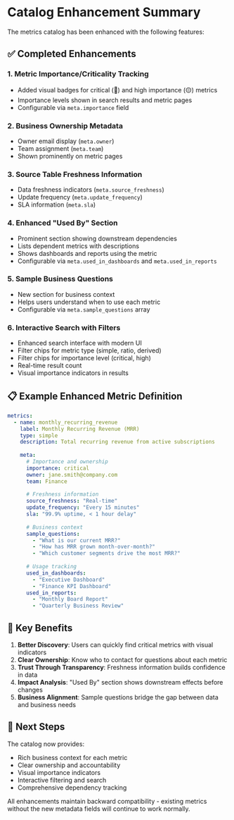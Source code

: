 # Catalog Enhancement Summary

The metrics catalog has been enhanced with the following features:

## ✅ Completed Enhancements

### 1. **Metric Importance/Criticality Tracking**
- Added visual badges for critical (🔴) and high importance (🟡) metrics
- Importance levels shown in search results and metric pages
- Configurable via `meta.importance` field

### 2. **Business Ownership Metadata**
- Owner email display (`meta.owner`)
- Team assignment (`meta.team`)
- Shown prominently on metric pages

### 3. **Source Table Freshness Information**
- Data freshness indicators (`meta.source_freshness`)
- Update frequency (`meta.update_frequency`)
- SLA information (`meta.sla`)

### 4. **Enhanced "Used By" Section**
- Prominent section showing downstream dependencies
- Lists dependent metrics with descriptions
- Shows dashboards and reports using the metric
- Configurable via `meta.used_in_dashboards` and `meta.used_in_reports`

### 5. **Sample Business Questions**
- New section for business context
- Helps users understand when to use each metric
- Configurable via `meta.sample_questions` array

### 6. **Interactive Search with Filters**
- Enhanced search interface with modern UI
- Filter chips for metric type (simple, ratio, derived)
- Filter chips for importance level (critical, high)
- Real-time result count
- Visual importance indicators in results

## 📋 Example Enhanced Metric Definition

```yaml
metrics:
  - name: monthly_recurring_revenue
    label: Monthly Recurring Revenue (MRR)
    type: simple
    description: Total recurring revenue from active subscriptions
    
    meta:
      # Importance and ownership
      importance: critical
      owner: jane.smith@company.com
      team: Finance
      
      # Freshness information
      source_freshness: "Real-time"
      update_frequency: "Every 15 minutes"
      sla: "99.9% uptime, < 1 hour delay"
      
      # Business context
      sample_questions:
        - "What is our current MRR?"
        - "How has MRR grown month-over-month?"
        - "Which customer segments drive the most MRR?"
        
      # Usage tracking
      used_in_dashboards:
        - "Executive Dashboard"
        - "Finance KPI Dashboard"
      used_in_reports:
        - "Monthly Board Report"
        - "Quarterly Business Review"
```

## 🎯 Key Benefits

1. **Better Discovery**: Users can quickly find critical metrics with visual indicators
2. **Clear Ownership**: Know who to contact for questions about each metric
3. **Trust Through Transparency**: Freshness information builds confidence in data
4. **Impact Analysis**: "Used By" section shows downstream effects before changes
5. **Business Alignment**: Sample questions bridge the gap between data and business needs

## 🚀 Next Steps

The catalog now provides:
- Rich business context for each metric
- Clear ownership and accountability
- Visual importance indicators
- Interactive filtering and search
- Comprehensive dependency tracking

All enhancements maintain backward compatibility - existing metrics without the new metadata fields will continue to work normally.